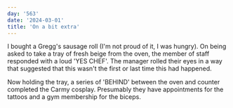 ```yaml
---
day: '563'
date: '2024-03-01'
title: 'On a bit extra'
---
```


I bought a Gregg's sausage roll (I'm not proud of it, I was hungry). On being asked to take a tray of fresh beige from the oven, the member of staff responded with a loud 'YES CHEF'. The manager rolled their eyes in a way that suggested that this wasn't the first or last time this had happened.

Now holding the tray, a series of 'BEHIND' between the oven and counter completed the Carmy cosplay. Presumably they have appointments for the tattoos and a gym membership for the biceps.
